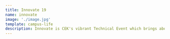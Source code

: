 ```yaml
---
title: Innovate 19
name: innovate
image: './image.jpg'
template: campus-life
description: Innovate is CEK's vibrant Technical Event which brings about a Festive Mood in All of College
---
```


